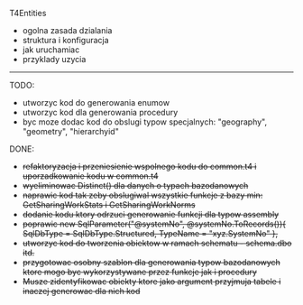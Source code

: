 T4Entities

- ogolna zasada dzialania
- struktura i konfiguracja
- jak uruchamiac
- przyklady uzycia

---

TODO:
- utworzyc kod do generowania enumow
- utworzyc kod dla generowania procedury
- byc moze dodac kod do obslugi typow specjalnych: "geography", "geometry", "hierarchyid"

DONE:
- ~~refaktoryzacja i przeniesienie wspolnego kodu do common.t4 i uporzadkowanie kodu w common.t4~~
- ~~wyeliminowac Distinct() dla danych  o typach bazodanowych~~
- ~~naprawic kod tak zeby obslugiwal wszystkie funkcje z bazy min: GetSharingWorkStats i GetSharingWorkNorms~~
- ~~dodanie kodu ktory odrzuci generowanie funkcji dla typow assembly~~
- ~~poprawic new SqlParameter("@systemNo", @systemNo.ToRecords()){ SqlDbType = SqlDbType.Structured, TypeName = "xyz.SystemNo" },~~
- ~~utworzyc kod do tworzenia obiektow w ramach schematu - schema.dbo itd.~~
- ~~przygotowac osobny szablon dla generowania typow bazodanowych ktore mogo byc wykorzystywane przez funkcje jak i procedury~~
- ~~Musze zidentyfikowac obiekty ktore jako argument przyjmuja tabele i inaczej generowac dla nich kod~~
